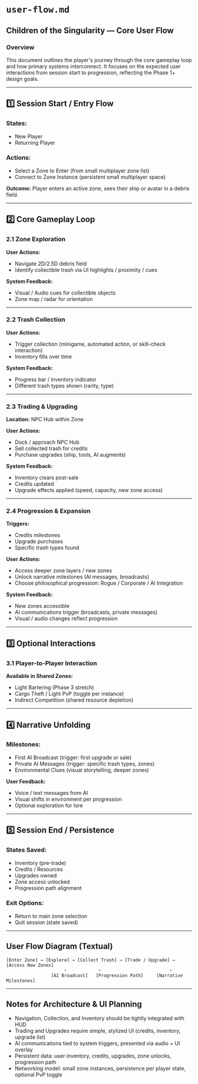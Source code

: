 # `user-flow.md`

## Children of the Singularity — Core User Flow

### Overview

This document outlines the player's journey through the core gameplay loop and how primary systems interconnect. It focuses on the expected user interactions from session start to progression, reflecting the Phase 1+ design goals.

---

## 1️⃣ Session Start / Entry Flow

### States:

- New Player
- Returning Player

### Actions:

- Select a Zone to Enter (from small multiplayer zone list)
- Connect to Zone Instance (persistent small multiplayer space)

**Outcome:** Player enters an active zone, sees their ship or avatar in a debris field.

---

## 2️⃣ Core Gameplay Loop

### 2.1 Zone Exploration

**User Actions:**

- Navigate 2D/2.5D debris field
- Identify collectible trash via UI highlights / proximity / cues

**System Feedback:**

- Visual / Audio cues for collectible objects
- Zone map / radar for orientation

---

### 2.2 Trash Collection

**User Actions:**

- Trigger collection (minigame, automated action, or skill-check interaction)
- Inventory fills over time

**System Feedback:**

- Progress bar / inventory indicator
- Different trash types shown (rarity, type)

---

### 2.3 Trading & Upgrading

**Location:** NPC Hub within Zone

**User Actions:**

- Dock / approach NPC Hub
- Sell collected trash for credits
- Purchase upgrades (ship, tools, AI augments)

**System Feedback:**

- Inventory clears post-sale
- Credits updated
- Upgrade effects applied (speed, capacity, new zone access)

---

### 2.4 Progression & Expansion

**Triggers:**

- Credits milestones
- Upgrade purchases
- Specific trash types found

**User Actions:**

- Access deeper zone layers / new zones
- Unlock narrative milestones (AI messages, broadcasts)
- Choose philosophical progression: Rogue / Corporate / AI Integration

**System Feedback:**

- New zones accessible
- AI communications trigger (broadcasts, private messages)
- Visual / audio changes reflect progression

---

## 3️⃣ Optional Interactions

### 3.1 Player-to-Player Interaction

**Available in Shared Zones:**

- Light Bartering (Phase 3 stretch)
- Cargo Theft / Light PvP (toggle per instance)
- Indirect Competition (shared resource depletion)

---

## 4️⃣ Narrative Unfolding

### Milestones:

- First AI Broadcast (trigger: first upgrade or sale)
- Private AI Messages (trigger: specific trash types, zones)
- Environmental Clues (visual storytelling, deeper zones)

**User Feedback:**

- Voice / text messages from AI
- Visual shifts in environment per progression
- Optional exploration for lore

---

## 5️⃣ Session End / Persistence

### States Saved:

- Inventory (pre-trade)
- Credits / Resources
- Upgrades owned
- Zone access unlocked
- Progression path alignment

### Exit Options:

- Return to main zone selection
- Quit session (state saved)

---

## User Flow Diagram (Textual)

```plaintext
[Enter Zone] → [Explore] → [Collect Trash] → [Trade / Upgrade] → [Access New Zones]
                      ➣            ➣                          ➣
                 [AI Broadcast]   [Progression Path]     [Narrative Milestones]
```

---

## Notes for Architecture & UI Planning

- Navigation, Collection, and Inventory should be tightly integrated with HUD
- Trading and Upgrades require simple, stylized UI (credits, inventory, upgrade list)
- AI communications tied to system triggers, presented via audio + UI overlay
- Persistent data: user inventory, credits, upgrades, zone unlocks, progression path
- Networking model: small zone instances, persistence per player state, optional PvP toggle

